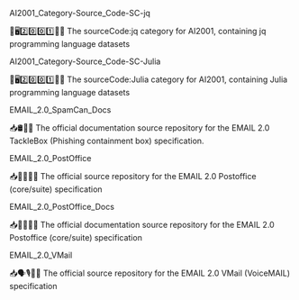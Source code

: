
AI2001_Category-Source_Code-SC-jq

🧠️🖥️2️⃣️0️⃣️0️⃣️1️⃣️💾️📜️ The sourceCode:jq category for AI2001, containing jq programming language datasets

AI2001_Category-Source_Code-SC-Julia

🧠️🖥️2️⃣️0️⃣️0️⃣️1️⃣️💾️📜️ The sourceCode:Julia category for AI2001, containing Julia programming language datasets

EMAIL_2.0_SpamCan_Docs

📥️🛢️📧️📖️ The official documentation source repository for the EMAIL 2.0 TackleBox (Phishing containment box) specification.

EMAIL_2.0_PostOffice

📥️🏣️🏤️📮️💾️ The official source repository for the EMAIL 2.0 Postoffice (core/suite) specification

EMAIL_2.0_PostOffice_Docs

📥️🏣️🏤️📮️📖️ The official documentation source repository for the EMAIL 2.0 Postoffice (core/suite) specification

EMAIL_2.0_VMail

📥️🗣️🎙️📧️💾️ The official source repository for the EMAIL 2.0 VMail (VoiceMAIL) specification

